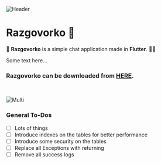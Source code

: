 ![Header](https://raw.githubusercontent.com/jokilic/razgovorko/main/screenshots/header-wide.png)

# Razgovorko 💬

💬 **Razgovorko** is a simple chat application made in **Flutter**. 👨‍💻

Some text here...

### Razgovorko can be downloaded from [HERE](https://play.google.com/store/apps/details?id=com.josipkilic.razgovorko).
&nbsp;

![Multi](https://raw.githubusercontent.com/jokilic/razgovorko/main/screenshots/multi.png)

### General To-Dos

- [ ] Lots of things
- [ ] Introduce indexes on the tables for better performance
- [ ] Introduce some security on the tables
- [ ] Replace all Exceptions with returning
- [ ] Remove all success logs
